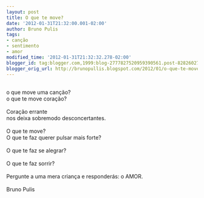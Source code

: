 ```yaml
---
layout: post
title: O que te move?
date: '2012-01-31T21:32:00.001-02:00'
author: Bruno Pulis
tags:
- canção
- sentimento
- amor
modified_time: '2012-01-31T21:32:32.278-02:00'
blogger_id: tag:blogger.com,1999:blog-2777827520959390561.post-828260270764502871
blogger_orig_url: http://brunopullis.blogspot.com/2012/01/o-que-te-move.html
---
```


<br />o que move uma canção?<br />o que te move coração?<br /><br />Coração errante<br />nos deixa sobremodo desconcertantes.<br /><br />O que te move?<br />O que te faz querer pulsar mais forte?<br /><br />O que te faz se alegrar?<br /><br />O que te faz sorrir?<br /><br />Pergunte a uma mera criança e responderás: o AMOR.<br /><br />Bruno Pulis<br /><div><br /></div>